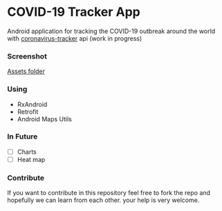 # COVID-19 Tracker App
Android application for tracking the COVID-19 outbreak around the world with [coronavirus-tracker](https://github.com/ExpDev07/coronavirus-tracker-api) api (work in progress)

### Screenshot
[Assets folder](/assets)

### Using
* RxAndroid
* Retrofit
* Android Maps Utils

### In Future
- [ ] Charts 
- [ ] Heat map

### Contribute
If you want to contribute in this repository feel free to fork the repo and hopefully we can learn from each other. your help is very welcome.
